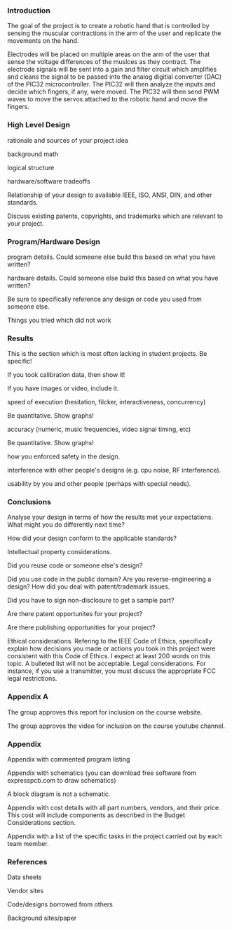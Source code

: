### Introduction
The goal of the project is to create a robotic hand that is controlled by sensing the muscular contractions in the arm of the user and replicate the movements on the hand.   

Electrodes will be placed on multiple areas on the arm of the user that sense the voltage differences of the muslces as they contract. The electrode signals will be sent into a gain and filter circuit which amplifies and cleans the signal to be passed into the analog digitial converter (DAC) of the PIC32 microcontroller. The PIC32 will then analyze the inputs and decide which fingers, if any, were moved. The PIC32 will then send PWM waves to move the servos attached to the robotic hand and move the fingers.  

### High Level Design
rationale and sources of your project idea

background math

logical structure

hardware/software tradeoffs

Relationship of your design to available IEEE, ISO, ANSI, DIN, and other standards.

Discuss existing patents, copyrights, and trademarks which are relevant to your project.


### Program/Hardware Design
program details. Could someone else build this based on what you have written?

hardware details. Could someone else build this based on what you have written?

Be sure to specifically reference any design or code you used from someone else.

Things you tried which did not work

### Results
This is the section which is most often lacking in student projects. Be specific! 

If you took calibration data, then show it!

If you have images or video, include it.

speed of execution (hesitation, filcker, interactiveness, concurrency)

Be quantitative. Show graphs!

accuracy (numeric, music frequencies, video signal timing, etc)

Be quantitative. Show graphs!

how you enforced safety in the design.

interference with other people's designs (e.g. cpu noise, RF interference).

usability by you and other people (perhaps with special needs).

### Conclusions
Analyse your design in terms of how the results met your expectations. What might you do differently next time?

How did your design conform to the applicable standards?

Intellectual property considerations.

Did you reuse code or someone else's design?

Did you use code in the public domain?
Are you reverse-engineering a design? How did you deal with patent/trademark issues.

Did you have to sign non-disclosure to get a sample part?

Are there patent opportunites for your project?

Are there publishing opportunities for your project?

Ethical considerations. Refering to the IEEE Code of Ethics, specifically explain how decisions you made or actions you took in this project were consistent with this Code of Ethics. I expect at least 200 words on this topic. A bulleted list will not be acceptable.
Legal considerations. For instance, if you use a transmitter, you must discuss the appropriate FCC legal restrictions.

### Appendix A
The group approves this report for inclusion on the course website.

The group approves the video for inclusion on the course youtube channel.

### Appendix
Appendix with commented program listing

Appendix with schematics (you can download free software from expresspcb.com to draw schematics) 

A block diagram is not a schematic.

Appendix with cost details with all part numbers, vendors, and their price. This cost will include components as described in the Budget Considerations section.

Appendix with a list of the specific tasks in the project carried out by each team member.

### References
Data sheets

Vendor sites

Code/designs borrowed from others

Background sites/paper
